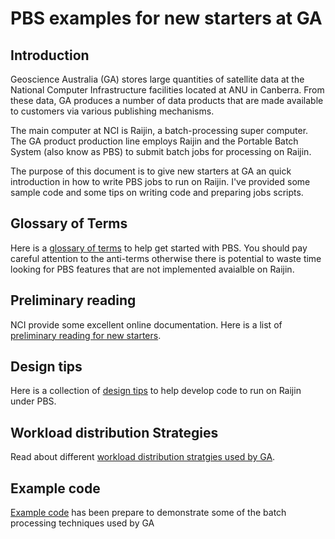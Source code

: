 # PBS examples for new starters at GA

## Introduction

Geoscience Australia (GA) stores large quantities of satellite data at the National Computer Infrastructure facilities located 
at ANU in Canberra.
From these data, GA produces a number of data products that are made available to customers via various publishing mechanisms.

The main computer at NCI is Raijin, a batch-processing super computer. The GA product production 
line employs Raijin and the Portable Batch System (also know as PBS) to submit batch jobs for processing on Raijin.

The purpose of this document is to give new starters at GA an quick introduction in how to write PBS jobs to run on Raijin. I've
provided some sample code and some tips on writing code and preparing jobs scripts. 

## Glossary of Terms
Here is a [glossary of terms](./glossary.md) to help get started with PBS. You should pay careful attention to the anti-terms
otherwise there is potential to waste time looking for PBS features that are not implemented avaialble on Raijin.

## Preliminary reading
NCI provide some excellent online documentation. Here is a list of [preliminary reading for new starters](./preliminary_reading.md).

## Design tips
Here is a collection of [design tips](raijin_pbs_tips.md) to help develop code to run on Raijin under PBS.

## Workload distribution Strategies
Read about different [workload distribution stratgies used by GA](workload_distribution_stategies.md).

## Example code
[Example code](./example_code.md) has been prepare to demonstrate some of the batch processing techniques used by GA

